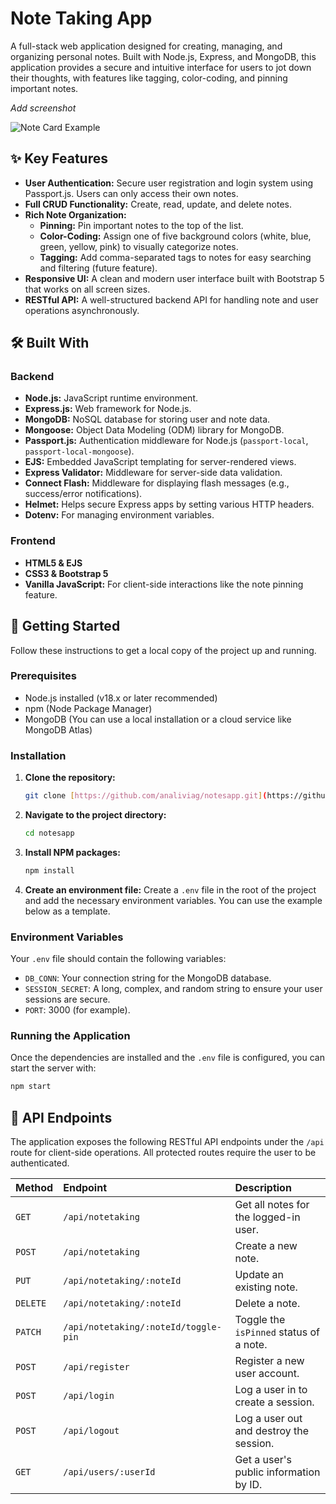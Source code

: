 # Note Taking App

A full-stack web application designed for creating, managing, and organizing personal notes. Built with Node.js, Express, and MongoDB, this application provides a secure and intuitive interface for users to jot down their thoughts, with features like tagging, color-coding, and pinning important notes.

_Add screenshot_

![Note Card Example]()

## ✨ Key Features

- **User Authentication:** Secure user registration and login system using Passport.js. Users can only access their own notes.
- **Full CRUD Functionality:** Create, read, update, and delete notes.
- **Rich Note Organization:**
  - **Pinning:** Pin important notes to the top of the list.
  - **Color-Coding:** Assign one of five background colors (white, blue, green, yellow, pink) to visually categorize notes.
  - **Tagging:** Add comma-separated tags to notes for easy searching and filtering (future feature).
- **Responsive UI:** A clean and modern user interface built with Bootstrap 5 that works on all screen sizes.
- **RESTful API:** A well-structured backend API for handling note and user operations asynchronously.

## 🛠️ Built With

### Backend

- **Node.js:** JavaScript runtime environment.
- **Express.js:** Web framework for Node.js.
- **MongoDB:** NoSQL database for storing user and note data.
- **Mongoose:** Object Data Modeling (ODM) library for MongoDB.
- **Passport.js:** Authentication middleware for Node.js (`passport-local`, `passport-local-mongoose`).
- **EJS:** Embedded JavaScript templating for server-rendered views.
- **Express Validator:** Middleware for server-side data validation.
- **Connect Flash:** Middleware for displaying flash messages (e.g., success/error notifications).
- **Helmet:** Helps secure Express apps by setting various HTTP headers.
- **Dotenv:** For managing environment variables.

### Frontend

- **HTML5 & EJS**
- **CSS3 & Bootstrap 5**
- **Vanilla JavaScript:** For client-side interactions like the note pinning feature.

## 🚀 Getting Started

Follow these instructions to get a local copy of the project up and running.

### Prerequisites

- Node.js installed (v18.x or later recommended)
- npm (Node Package Manager)
- MongoDB (You can use a local installation or a cloud service like MongoDB Atlas)

### Installation

1.  **Clone the repository:**

    ```sh
    git clone [https://github.com/analiviag/notesapp.git](https://github.com/analiviag/notesapp.git)
    ```

2.  **Navigate to the project directory:**

    ```sh
    cd notesapp
    ```

3.  **Install NPM packages:**

    ```sh
    npm install
    ```

4.  **Create an environment file:**
    Create a `.env` file in the root of the project and add the necessary environment variables. You can use the example below as a template.

### Environment Variables

Your `.env` file should contain the following variables:

- `DB_CONN`: Your connection string for the MongoDB database.
- `SESSION_SECRET`: A long, complex, and random string to ensure your user sessions are secure.
- `PORT`: 3000 (for example).

### Running the Application

Once the dependencies are installed and the `.env` file is configured, you can start the server with:

```sh
npm start
```

## 📝 API Endpoints

The application exposes the following RESTful API endpoints under the `/api` route for client-side operations. All protected routes require the user to be authenticated.

| Method   | Endpoint                             | Description                             |
| :------- | :----------------------------------- | :-------------------------------------- |
| `GET`    | `/api/notetaking`                    | Get all notes for the logged-in user.   |
| `POST`   | `/api/notetaking`                    | Create a new note.                      |
| `PUT`    | `/api/notetaking/:noteId`            | Update an existing note.                |
| `DELETE` | `/api/notetaking/:noteId`            | Delete a note.                          |
| `PATCH`  | `/api/notetaking/:noteId/toggle-pin` | Toggle the `isPinned` status of a note. |
| `POST`   | `/api/register`                      | Register a new user account.            |
| `POST`   | `/api/login`                         | Log a user in to create a session.      |
| `POST`   | `/api/logout`                        | Log a user out and destroy the session. |
| `GET`    | `/api/users/:userId`                 | Get a user's public information by ID.  |
